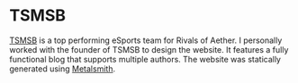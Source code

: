 # TSMSB

[TSMSB](http://tsmsb.website) is a top performing eSports team for Rivals of Aether. I personally worked with the founder of TSMSB to design the website. It features a fully functional blog that supports multiple authors. The website was statically generated using [Metalsmith](http://www.metalsmith.io/).